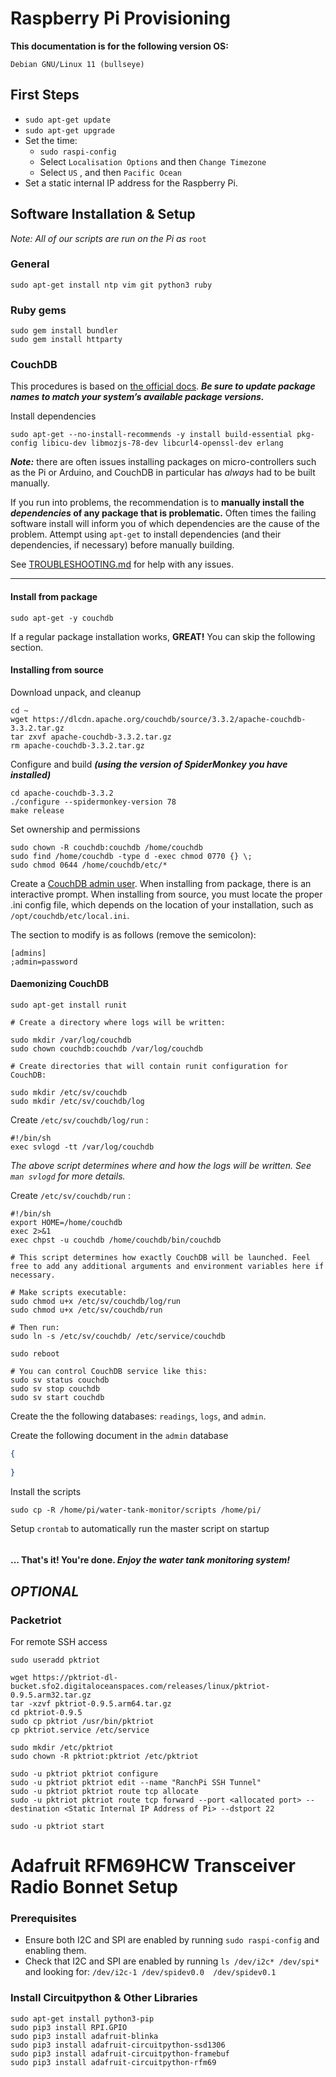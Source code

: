 # Raspberry Pi Provisioning
**This documentation is for the following version OS:**
```
Debian GNU/Linux 11 (bullseye)
```
## First Steps
- `sudo apt-get update`
- `sudo apt-get upgrade`
- Set the time:
  - `sudo raspi-config`
  - Select `Localisation Options` and then `Change Timezone`
  - Select `US` , and then `Pacific Ocean`
- Set a static internal IP address for the Raspberry Pi. 

## Software Installation & Setup
*Note: All of our scripts are run on the Pi as* `root`

### General
```
sudo apt-get install ntp vim git python3 ruby
```

### Ruby gems
```
sudo gem install bundler
sudo gem install httparty
```

### CouchDB
This procedures is based on [the official docs][1]. ***Be sure to update package names to match your 
system’s available package versions.***

Install dependencies
```
sudo apt-get --no-install-recommends -y install build-essential pkg-config libicu-dev libmozjs-78-dev libcurl4-openssl-dev erlang
```

***Note:*** there are often issues installing packages on micro-controllers such as the Pi or Arduino, and CouchDB in
 particular has *always* had to be built manually.

If you run into problems, the recommendation is to **manually install the 
*dependencies* of any package that is problematic.** Often times the failing software install will inform you of which 
dependencies are the cause of the problem. Attempt using `apt-get` to install dependencies (and their 
dependencies, if necessary) before manually building.

See [TROUBLESHOOTING.md](/doc/TROUBLESHOOTING.md) for help with any issues.

---
#### Install from package
```
sudo apt-get -y couchdb
```
If a regular package installation works, **GREAT!** You can skip the following section.

#### Installing from source
Download unpack, and cleanup
```
cd ~
wget https://dlcdn.apache.org/couchdb/source/3.3.2/apache-couchdb-3.3.2.tar.gz
tar zxvf apache-couchdb-3.3.2.tar.gz
rm apache-couchdb-3.3.2.tar.gz
```

Configure and build ***(using the version of SpiderMonkey you have installed)***
```
cd apache-couchdb-3.3.2
./configure --spidermonkey-version 78
make release
```

Set ownership and permissions
```
sudo chown -R couchdb:couchdb /home/couchdb
sudo find /home/couchdb -type d -exec chmod 0770 {} \;
sudo chmod 0644 /home/couchdb/etc/*
```

Create a [CouchDB admin user][2]. When installing from package, there is an interactive prompt. When installing from 
source, you must locate the proper .ini config file, which depends on the location of your installation, such as 
`/opt/couchdb/etc/local.ini`.

The section to modify is as follows (remove the semicolon):

```
[admins]
;admin=password
```

#### Daemonizing CouchDB

```shell
sudo apt-get install runit

# Create a directory where logs will be written:

sudo mkdir /var/log/couchdb
sudo chown couchdb:couchdb /var/log/couchdb

# Create directories that will contain runit configuration for CouchDB:

sudo mkdir /etc/sv/couchdb
sudo mkdir /etc/sv/couchdb/log
```

Create `/etc/sv/couchdb/log/run` :

```shell
#!/bin/sh
exec svlogd -tt /var/log/couchdb
```

*The above script determines where and how the logs will be written. See `man svlogd` for more details.*

Create `/etc/sv/couchdb/run` :

```shell
#!/bin/sh
export HOME=/home/couchdb
exec 2>&1
exec chpst -u couchdb /home/couchdb/bin/couchdb

# This script determines how exactly CouchDB will be launched. Feel free to add any additional arguments and environment variables here if necessary.

# Make scripts executable:
sudo chmod u+x /etc/sv/couchdb/log/run
sudo chmod u+x /etc/sv/couchdb/run

# Then run:
sudo ln -s /etc/sv/couchdb/ /etc/service/couchdb

sudo reboot

# You can control CouchDB service like this:
sudo sv status couchdb
sudo sv stop couchdb
sudo sv start couchdb
```

Create the the following databases: `readings`, `logs`, and `admin`.

Create the following document in the `admin` database
```json
{
    
}
```

Install the scripts
```
sudo cp -R /home/pi/water-tank-monitor/scripts /home/pi/
```

Setup `crontab` to automatically run the master script on startup
```
```

#### ... That's it! You're done. *Enjoy the water tank monitoring system!*

## *OPTIONAL*
### Packetriot
For remote SSH access
```shell
sudo useradd pktriot 

wget https://pktriot-dl-bucket.sfo2.digitaloceanspaces.com/releases/linux/pktriot-0.9.5.arm32.tar.gz
tar -xzvf pktriot-0.9.5.arm64.tar.gz
cd pktriot-0.9.5
sudo cp pktriot /usr/bin/pktriot
cp pktriot.service /etc/service

sudo mkdir /etc/pktriot
sudo chown -R pktriot:pktriot /etc/pktriot

sudo -u pktriot pktriot configure
sudo -u pktriot pktriot edit --name "RanchPi SSH Tunnel"
sudo -u pktriot pktriot route tcp allocate
sudo -u pktriot pktriot route tcp forward --port <allocated port> --destination <Static Internal IP Address of Pi> --dstport 22

sudo -u pktriot start
```

# Adafruit RFM69HCW Transceiver Radio Bonnet Setup
### Prerequisites

- Ensure both I2C and SPI are enabled by running `sudo raspi-config` and enabling them.
- Check that I2C and SPI are enabled by running `ls /dev/i2c* /dev/spi*` and looking for: `/dev/i2c-1 /dev/spidev0.0  /dev/spidev0.1` 

### Install Circuitpython & Other Libraries
```shell
sudo apt-get install python3-pip
sudo pip3 install RPI.GPIO
sudo pip3 install adafruit-blinka
sudo pip3 install adafruit-circuitpython-ssd1306
sudo pip3 install adafruit-circuitpython-framebuf
sudo pip3 install adafruit-circuitpython-rfm69
```

[1]: https://docs.couchdb.org/en/latest/install/unix.html#dependencies
[2]: https://docs.couchdb.org/en/latest/config/auth.html#config-admins